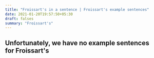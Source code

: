 ```yaml
---
title: "Froissart's in a sentence | Froissart's example sentences"
date: 2021-01-20T19:57:50+05:30
draft: falses
summary: "Froissart's"
---
```

## Unfortunately, we have no example sentences for Froissart's                 
